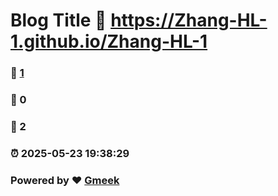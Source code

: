 # Blog Title :link: https://Zhang-HL-1.github.io/Zhang-HL-1 
### :page_facing_up: [1](https://Zhang-HL-1.github.io/Zhang-HL-1/tag.html) 
### :speech_balloon: 0 
### :hibiscus: 2 
### :alarm_clock: 2025-05-23 19:38:29 
### Powered by :heart: [Gmeek](https://github.com/Meekdai/Gmeek)
